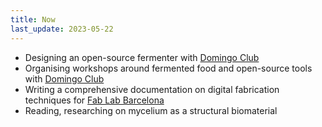 ```yaml
---
title: Now
last_update: 2023-05-22
---
```


- Designing an open-source fermenter with [Domingo Club](https://domingoclub.com/)
- Organising workshops around fermented food and open-source tools with [Domingo Club](https://domingoclub.com/)
- Writing a comprehensive documentation on digital fabrication techniques for [Fab Lab Barcelona](https://fablabbcn.org/)
- Reading, researching on mycelium as a structural biomaterial